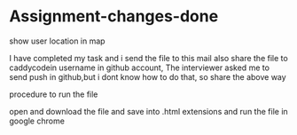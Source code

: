 # Assignment-changes-done
show user location in map

 I have completed my task and i send the file to this mail also share the file to caddycodein username in github account,
The interviewer asked me to send push in github,but i dont know how to do that,
so share the above way

procedure to run the file

open and download the file and save into .html extensions
and run the file in google chrome
